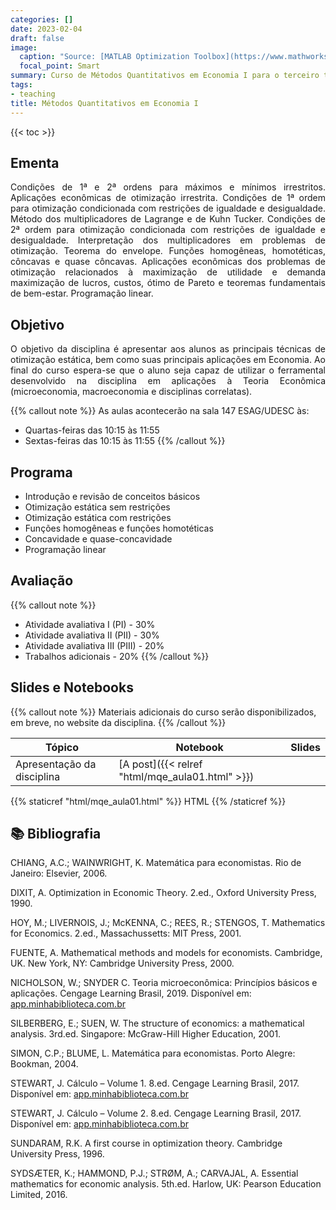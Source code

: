 ```yaml
---
categories: []
date: 2023-02-04
draft: false
image:
  caption: "Source: [MATLAB Optimization Toolbox](https://www.mathworks.com/help/optim/ug/optimization-toolbox-tutorial.html)"
  focal_point: Smart
summary: Curso de Métodos Quantitativos em Economia I para o terceiro termo da graduação UDESC.
tags:
- teaching
title: Métodos Quantitativos em Economia I
---
```


{{< toc >}}
## Ementa

<p align="justify">Condições de 1ª e 2ª ordens para máximos e mínimos irrestritos. Aplicações econômicas de otimização irrestrita. Condições de 1ª ordem para otimização condicionada com restrições de igualdade e desigualdade. Método dos multiplicadores de Lagrange e de Kuhn Tucker. Condições de 2ª ordem para otimização condicionada com restrições de igualdade e desigualdade. Interpretação dos multiplicadores em problemas de otimização. Teorema do envelope. Funções homogêneas, homotéticas, côncavas e quase côncavas. Aplicações econômicas dos problemas de otimização relacionados à maximização de utilidade e demanda maximização de lucros, custos, ótimo de Pareto e teoremas fundamentais de bem-estar. Programação linear.</p>

## Objetivo

<p align="justify">O objetivo da disciplina é apresentar aos alunos as principais técnicas de otimização estática, bem como suas principais aplicações em Economia. Ao final do curso espera-se que o aluno seja capaz de utilizar o ferramental desenvolvido na disciplina em aplicações à Teoria Econômica (microeconomia, macroeconomia e disciplinas correlatas).</p>

{{% callout note %}}
As aulas acontecerão na sala 147 ESAG/UDESC às:
- Quartas-feiras das 10:15 às 11:55
- Sextas-feiras das 10:15 às 11:55
{{% /callout %}}

## Programa

- Introdução e revisão de conceitos básicos
- Otimização estática sem restrições
- Otimização estática com restrições
- Funções homogêneas e funções homotéticas
- Concavidade e quase-concavidade
- Programação linear

## Avaliação

{{% callout note %}}
- Atividade avaliativa I (PI) - 30%
- Atividade avaliativa II (PII) - 30%
- Atividade avaliativa III (PIII) - 20%
- Trabalhos adicionais - 20%
{{% /callout %}}

## Slides e Notebooks

{{% callout note %}}
Materiais adicionais do curso serão disponibilizados, em breve, no website da disciplina.
{{% /callout %}}


| Tópico                     | Notebook                                                         | Slides |
|----------------------------|------------------------------------------------------------------|--------|
| Apresentação da disciplina | [A post]({{< relref "html/mqe_aula01.html" >}}) |        |

{{% staticref "html/mqe_aula01.html" %}} HTML {{% /staticref %}}
## 📚 Bibliografia

CHIANG, A.C.; WAINWRIGHT, K. Matemática para economistas. Rio de Janeiro: Elsevier, 2006.

DIXIT, A. Optimization in Economic Theory. 2.ed., Oxford University Press, 1990.

HOY, M.; LIVERNOIS, J.; McKENNA, C.; REES, R.; STENGOS, T. Mathematics for Economics. 2.ed., Massachussetts: MIT Press, 2001.

FUENTE, A. Mathematical methods and models for economists. Cambridge, UK. New York, NY: Cambridge University Press, 2000.

NICHOLSON, W.; SNYDER C. Teoria microeconômica: Princípios básicos e aplicações. Cengage Learning Brasil, 2019. Disponível em: [app.minhabiblioteca.com.br](https://app.minhabiblioteca.com.br/#/books/9788522127030/)

SILBERBERG, E.; SUEN, W. The structure of economics: a mathematical analysis. 3rd.ed. Singapore: McGraw-Hill Higher Education, 2001.

SIMON, C.P.; BLUME, L. Matemática para economistas. Porto Alegre: Bookman, 2004.

STEWART, J. Cálculo – Volume 1. 8.ed. Cengage Learning Brasil, 2017. Disponível em: [app.minhabiblioteca.com.br](https://app.minhabiblioteca.com.br/#/books/9788522126859/)

STEWART, J. Cálculo – Volume 2. 8.ed. Cengage Learning Brasil, 2017. Disponível em: [app.minhabiblioteca.com.br](https://app.minhabiblioteca.com.br/#/books/9788522126866/)

SUNDARAM, R.K. A first course in optimization theory. Cambridge University Press, 1996.

SYDSÆTER, K.; HAMMOND, P.J.; STRØM, A.; CARVAJAL, A. Essential mathematics for economic analysis. 5th.ed. Harlow, UK: Pearson Education Limited, 2016.